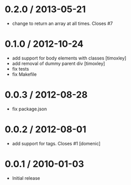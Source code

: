 
0.2.0 / 2013-05-21 
==================

 * change to return an array at all times. Closes #7

0.1.0 / 2012-10-24 
==================

  * add support for body elements with classes [timoxley]
  * add removal of dummy parent div [timoxley]
  * fix tests
  * fix Makefile

0.0.3 / 2012-08-28 
==================

  * fix package.json

0.0.2 / 2012-08-01 
==================

  * add support for <body> tags. Closes #1 [domenic]

0.0.1 / 2010-01-03
==================

  * Initial release
